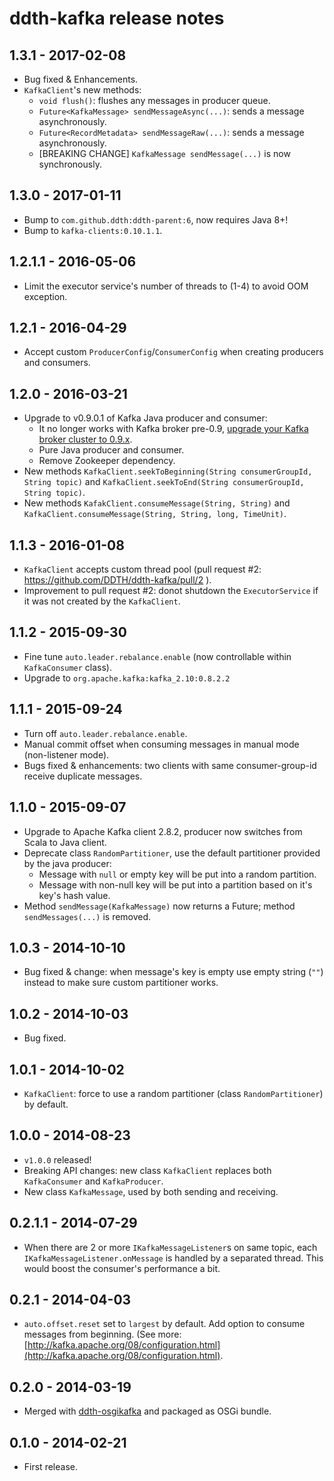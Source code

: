 ddth-kafka release notes
========================

1.3.1 - 2017-02-08
------------------

- Bug fixed & Enhancements.
- `KafkaClient`'s new methods:
  - `void flush()`: flushes any messages in producer queue.
  - `Future<KafkaMessage> sendMessageAsync(...)`: sends a message asynchronously.
  - `Future<RecordMetadata> sendMessageRaw(...)`: sends a message asynchronously.
  - [BREAKING CHANGE] `KafkaMessage sendMessage(...)` is now synchronously.


1.3.0 - 2017-01-11
------------------

- Bump to `com.github.ddth:ddth-parent:6`, now requires Java 8+!
- Bump to `kafka-clients:0.10.1.1`.


1.2.1.1 - 2016-05-06
--------------------

- Limit the executor service's number of threads to (1-4) to avoid OOM exception.


1.2.1 - 2016-04-29
------------------

- Accept custom `ProducerConfig`/`ConsumerConfig` when creating producers and consumers.


1.2.0 - 2016-03-21
------------------

- Upgrade to v0.9.0.1 of Kafka Java producer and consumer:
  - It no longer works with Kafka broker pre-0.9, [upgrade your Kafka broker cluster to 0.9.x](http://kafka.apache.org/documentation.html#upgrade).
  - Pure Java producer and consumer.
  - Remove Zookeeper dependency.
- New methods `KafkaClient.seekToBeginning(String consumerGroupId, String topic)` and `KafkaClient.seekToEnd(String consumerGroupId, String topic)`.
- New methods `KafakClient.consumeMessage(String, String)` and `KafkaClient.consumeMessage(String, String, long, TimeUnit)`.


1.1.3 - 2016-01-08
------------------

- `KafkaClient` accepts custom thread pool (pull request #2: https://github.com/DDTH/ddth-kafka/pull/2 ).
- Improvement to pull request #2: donot shutdown the `ExecutorService` if it was not created by the `KafkaClient`.


1.1.2 - 2015-09-30
------------------

- Fine tune `auto.leader.rebalance.enable` (now controllable within `KafkaConsumer` class).
- Upgrade to `org.apache.kafka:kafka_2.10:0.8.2.2`


1.1.1 - 2015-09-24
------------------

- Turn off `auto.leader.rebalance.enable`.
- Manual commit offset when consuming messages in manual mode (non-listener mode).
- Bugs fixed & enhancements: two clients with same consumer-group-id receive duplicate messages.


1.1.0 - 2015-09-07
------------------

- Upgrade to Apache Kafka client 2.8.2, producer now switches from Scala to Java client.
- Deprecate class `RandomPartitioner`, use the default partitioner provided by the java producer: 
  - Message with `null` or empty key will be put into a random partition.
  - Message with non-null key will be put into a partition based on it's key's hash value.
- Method `sendMessage(KafkaMessage)` now returns a Future<KafkaMessage>; method `sendMessages(...)` is removed.


1.0.3 - 2014-10-10
------------------

- Bug fixed & change: when message's key is empty use empty string (`""`) instead to make sure custom partitioner works.


1.0.2 - 2014-10-03
------------------

- Bug fixed.


1.0.1 - 2014-10-02
------------------

- `KafkaClient`: force to use a random partitioner (class `RandomPartitioner`) by default.


1.0.0 - 2014-08-23
------------------

- `v1.0.0` released!
- Breaking API changes: new class `KafkaClient` replaces both `KafkaConsumer` and `KafkaProducer`.
- New class `KafkaMessage`, used by both sending and receiving.


0.2.1.1 - 2014-07-29
--------------------

- When there are 2 or more `IKafkaMessageListener`s on same topic, each `IKafkaMessageListener.onMessage` is handled by a separated thread. This would boost the consumer's performance a bit. 


0.2.1 - 2014-04-03
------------------

- `auto.offset.reset` set to `largest` by default. Add option to consume messages from beginning. (See more: [http://kafka.apache.org/08/configuration.html](http://kafka.apache.org/08/configuration.html).


0.2.0 - 2014-03-19
------------------

- Merged with [ddth-osgikafka](https://github.com/DDTH/ddth-osgikafka) and packaged as OSGi bundle.


0.1.0 - 2014-02-21
------------------

- First release.
